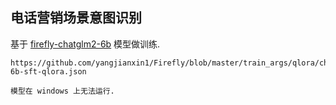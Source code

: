 ## 电话营销场景意图识别

基于 [firefly-chatglm2-6b](https://huggingface.co/YeungNLP/firefly-chatglm2-6b) 模型做训练. 


```text
https://github.com/yangjianxin1/Firefly/blob/master/train_args/qlora/chatglm2-6b-sft-qlora.json

```

```text
模型在 windows 上无法运行. 

```
